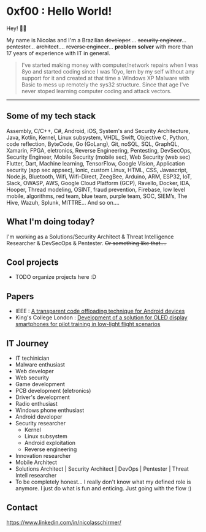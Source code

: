 # 0xf00 :  Hello World! 

Hey! 🥸🤙

My name is Nicolas and I'm a Brazilian ~~developer~~.... ~~security engineer~~... ~~pentester~~... ~~architect~~.... ~~reverse engineer~~... **problem solver** with more than 17 years of experience with IT in general.

> I've started making money with computer/network repairs when I was 8yo and started coding since I was 10yo, lern by my self without any support for it and created at that time a Windows XP Malware with Basic to mess up remotely the sys32 structure. Since that age I've never stoped learning computer coding and attack vectors.

---

## Some of my tech stack

Assembly, C/C++, C#, Android, iOS, System's and Security Architecture, Java, Kotlin, Kernel, Linux subsystem,  VHDL, Swift, Objective C, Python, code reflection, ByteCode, Go (GoLang), Git, noSQL, SQL, GraphQL, Xamarin, FPGA, eletronics, Reverse Engineering, Pentesting, DevSecOps, Security Engineer, Mobile Security (mobile sec), Web Security (web sec) Flutter, Dart, Machine learning, TensorFlow, Google Vision, Application security (app sec appsec), Ionic, custom Linux, HTML, CSS, Javascript, Node.js, Bluetooth, Wifi, Wifi-Direct, ZeegBee, Arduino, ARM, ESP32, IoT, Slack, OWASP, AWS, Google Cloud Platform (GCP), Ravello, Docker, IDA, Hooper, Thread modeling, OSINT, fraud prevention, Firebase, low level mobile, algorithms, red team, blue team, purple team, SOC, SIEM’s, The Hive, Wazuh, Splunk, MITTRE...  And so on....

## What I'm doing today?

I'm working as a Solutions/Security Architect & Threat Intelligence Researcher & DevSecOps & Pentester. ~~Or something like that....~~

## Cool projects

- TODO organize projects here :D

## Papers

- IEEE : [A transparent code offloading technique for Android devices](http://ieeexplore.ieee.org/document/7986435/)
- King's College London : [Development of a solution for OLED display smartphones for pilot training in low-light flight scenarios]()

## IT Journey

- IT techinician
- Malware enthusiast
- Web developer
- Web security
- Game development
- PCB development (eletronics)
- Driver's development
- Radio enthusiast
- Windows phone enthusiast
- Android developer
- Security researcher
  - Kernel
  - Linux subsystem
  - Android exploitation
  - Reverse engineering
- Innovation researcher
- Mobile Architect
- Solutions Architect | Security Architect | DevOps | Pentester | Threat Intell researcher
- To be completely honest... I really don't know what my defined role is anymore. I just do what is fun and enticing. Just going with the flow :)

## Contact

https://www.linkedin.com/in/nicolasschirmer/

